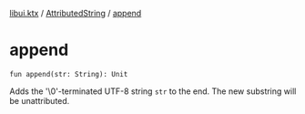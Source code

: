 [libui.ktx](../index.md) / [AttributedString](index.md) / [append](./append.md)

# append

`fun append(str: String): Unit`

Adds the '\\0'-terminated UTF-8 string `str` to the end. The new substring will be unattributed.

